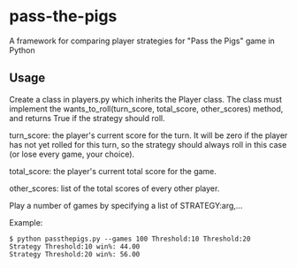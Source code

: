 pass-the-pigs
=============

A framework for comparing player strategies for "Pass the Pigs" game in Python


Usage
-----

Create a class in players.py which inherits the Player class.  The class must
implement the wants_to_roll(turn_score, total_score, other_scores) method,
and returns True if the strategy should roll.

turn_score: the player's current score for the turn.  It will be zero if 
the player has not yet rolled for this turn, so the strategy should always
roll in this case (or lose every game, your choice).

total_score: the player's current total score for the game.

other_scores: list of the total scores of every other player.

Play a number of games by specifying a list of STRATEGY:arg,...

Example:

    $ python passthepigs.py --games 100 Threshold:10 Threshold:20
    Strategy Threshold:10 win%: 44.00
    Strategy Threshold:20 win%: 56.00
    

